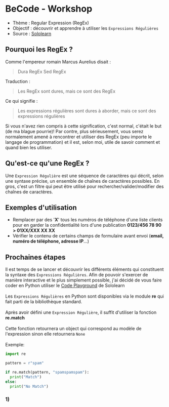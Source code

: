 # BeCode - Workshop
- Thème : Regular Expression (RegEx)
- Objectif : découvrir et apprendre à utiliser les `Expressions Régulières`
- Source : [Sololearn](https://www.sololearn.com/)

## Pourquoi les RegEx ?
Comme l'empereur romain Marcus Aurelius disait :

> Dura RegEx Sed RegEx

Traduction :

> Les RegEx sont dures, mais ce sont des RegEx

Ce qui signifie :

> Les expressions régulières sont dures à aborder, mais ce sont des expressions régulières 

Si vous n'avez rien compris à cette signification, c'est normal, c'était le but (de ma blague pourrie)! Par contre, plus sérieusement, vous serez normalement amené à rencontrer et utiliser des RegEx (peu importe le langage de programmation) et il est, selon moi, utile de savoir comment et quand bien les utiliser.

## Qu'est-ce qu'une RegEx ?

Une `Expression Régulière` est une séquence de caractères qui décrit, selon une syntaxe précise, un ensemble de chaînes de caractères possibles. En gros, c'est un filtre qui peut être utilisé pour rechercher/valider/modifier des chaînes de caractères.

## Exemples d'utilisation

- Remplacer par des '**X**' tous les numéros de téléphone d'une liste clients pour en garder la confidentialité lors d'une publication **0123/456 78 90 > 01XX/XXX XX XX**
- Vérifier le contenu de certains champs de formulaire avant envoi (**email, numéro de téléphone, adresse IP**...)

## Prochaines étapes
Il est temps de se lancer et découvrir les différents éléments qui constituent la syntaxe des `Expressions Régulières`. Afin de pouvoir s'exercer de manière interactive et le plus simplement possible, j'ai décidé de vous faire coder en Python utiliser le [Code Playground](https://code.sololearn.com/#py) de Sololearn
<br><br>
Les `Expressions Régulières` en Python sont disponibles via le module **re** qui fait parti de la bibliothèque standard.
<br><br>
Après avoir défini une `Expression Régulière`, il suffit d'utiliser la fonction **re.match**
<br><br>
Cette fonction retournera un object qui correspond au modèle de l'expression sinon elle retournera `None`
<br><br>
Exemple:
```python
import re

pattern = r"spam"

if re.match(pattern, "spamspamspam"):
  print("Match")
else:
  print("No Match")
```
### 1) 
